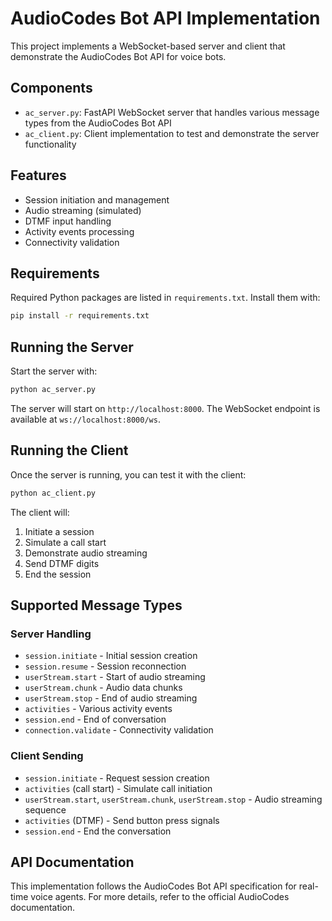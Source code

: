 # AudioCodes Bot API Implementation

This project implements a WebSocket-based server and client that demonstrate the AudioCodes Bot API for voice bots.

## Components

- `ac_server.py`: FastAPI WebSocket server that handles various message types from the AudioCodes Bot API
- `ac_client.py`: Client implementation to test and demonstrate the server functionality

## Features

- Session initiation and management
- Audio streaming (simulated)
- DTMF input handling
- Activity events processing
- Connectivity validation

## Requirements

Required Python packages are listed in `requirements.txt`. Install them with:

```bash
pip install -r requirements.txt
```

## Running the Server

Start the server with:

```bash
python ac_server.py
```

The server will start on `http://localhost:8000`. The WebSocket endpoint is available at `ws://localhost:8000/ws`.

## Running the Client

Once the server is running, you can test it with the client:

```bash
python ac_client.py
```

The client will:
1. Initiate a session
2. Simulate a call start
3. Demonstrate audio streaming
4. Send DTMF digits
5. End the session

## Supported Message Types

### Server Handling
- `session.initiate` - Initial session creation
- `session.resume` - Session reconnection
- `userStream.start` - Start of audio streaming
- `userStream.chunk` - Audio data chunks
- `userStream.stop` - End of audio streaming
- `activities` - Various activity events
- `session.end` - End of conversation
- `connection.validate` - Connectivity validation

### Client Sending
- `session.initiate` - Request session creation
- `activities` (call start) - Simulate call initiation
- `userStream.start`, `userStream.chunk`, `userStream.stop` - Audio streaming sequence
- `activities` (DTMF) - Send button press signals
- `session.end` - End the conversation

## API Documentation

This implementation follows the AudioCodes Bot API specification for real-time voice agents. For more details, refer to the official AudioCodes documentation. 